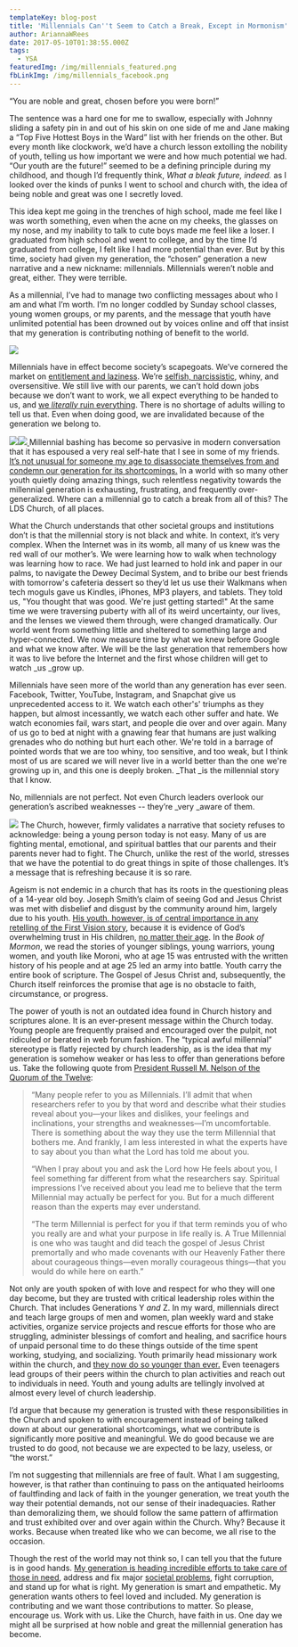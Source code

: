 ```yaml
---
templateKey: blog-post
title: 'Millennials Can''t Seem to Catch a Break, Except in Mormonism'
author: AriannaWRees
date: 2017-05-10T01:38:55.000Z
tags:
  - YSA
featuredImg: /img/millennials_featured.png
fbLinkImg: /img/millennials_facebook.png
---
```


“You are noble and great, chosen before you were born!”

The sentence was a hard one for me to swallow, especially with Johnny sliding a safety pin in and out of his skin on one side of me and Jane making a “Top Five Hottest Boys in the Ward” list with her friends on the other. But every month like clockwork, we’d have a church lesson extolling the nobility of youth, telling us how important we were and how much potential we had. “Our youth are the future!” seemed to be a defining principle during my childhood, and though I’d frequently think, _What a bleak future, indeed._ as I looked over the kinds of punks I went to school and church with, the idea of being noble and great was one I secretly loved.

This idea kept me going in the trenches of high school, made me feel like I was worth something, even when the acne on my cheeks, the glasses on my nose, and my inability to talk to cute boys made me feel like a loser. I graduated from high school and went to college, and by the time I’d graduated from college, I felt like I had more potential than ever. But by this time, society had given my generation, the “chosen” generation a new narrative and a new nickname: millennials. Millennials weren’t noble and great, either. They were terrible.

As a millennial, I’ve had to manage two conflicting messages about who I am and what I’m worth. I’m no longer coddled by Sunday school classes, young women groups, or my parents, and the message that youth have unlimited potential has been drowned out by voices online and off that insist that my generation is contributing nothing of benefit to the world.

[![](/img/millennials.jpg)](/img/millennials.jpg)

Millennials have in effect become society’s scapegoats. We’ve cornered the market on [entitlement and laziness](http://www.zerohedge.com/news/2016-03-10/7-harsh-realities-life-millennials-need-understand). We’re [selfish, narcissistic](https://www.indy100.com/article/millennial-narcissistic-gen-y-narcissism-scale-study-7588141), whiny, and oversensitive. We still live with our parents, we can’t hold down jobs because we don’t want to work, we all expect everything to be handed to us, and [we _literally_ ruin everything](http://www.breitbart.com/big-government/2015/02/03/7-reasons-millennials-are-the-worst-generation/). There is no shortage of adults willing to tell us that. Even when doing good, we are invalidated because of the generation we belong to.

[![](/img/Millennial-march.jpg)](/img/Millennial-march.jpg)[![](/img/millennial-bashing.jpg)
](/img/millennial-bashing.jpg)Millennial bashing has become so pervasive in modern conversation that it has espoused a very real self-hate that I see in some of my friends. [It’s not unusual for someone my age to disassociate themselves from and condemn our generation for its shortcomings.](http://nypost.com/2016/07/04/im-a-millennial-and-my-generation-sucks/) In a world with so many other youth quietly doing amazing things, such relentless negativity towards the millennial generation is exhausting, frustrating, and frequently over-generalized. Where can a millennial go to catch a break from all of this? The LDS Church, of all places.

What the Church understands that other societal groups and institutions don’t is that the millennial story is not black and white. In context, it’s very complex. When the Internet was in its womb, all many of us knew was the red wall of our mother’s. We were learning how to walk when technology was learning how to race. We had just learned to hold ink and paper in our palms, to navigate the Dewey Decimal System, and to bribe our best friends with tomorrow's cafeteria dessert so they’d let us use their Walkmans when tech moguls gave us Kindles, iPhones, MP3 players, and tablets. They told us, "You thought that was good. We're just getting started!" At the same time we were traversing puberty with all of its weird uncertainty, our lives, and the lenses we viewed them through, were changed dramatically. Our world went from something little and sheltered to something large and hyper-connected. We now measure time by what we knew before Google and what we know after. We will be the last generation that remembers how it was to live before the Internet and the first whose children will get to watch _us _grow up.

Millennials have seen more of the world than any generation has ever seen. Facebook, Twitter, YouTube, Instagram, and Snapchat give us unprecedented access to it. We watch each other's' triumphs as they happen, but almost incessantly, we watch each other suffer and hate. We watch economies fail, wars start, and people die over and over again. Many of us go to bed at night with a gnawing fear that humans are just walking grenades who do nothing but hurt each other. We're told in a barrage of pointed words that we are too whiny, too sensitive, and too weak, but I think most of us are scared we will never live in a world better than the one we're growing up in, and this one is deeply broken. _That _is the millennial story that I know.

No, millennials are not perfect. Not even Church leaders overlook our generation’s ascribed weaknesses -- they’re _very _aware of them.  

[![](/img/Dallin-H.-Oaks.jpg)](/img/Dallin-H.-Oaks.jpg)
The Church, however, firmly validates a narrative that society refuses to acknowledge: being a young person today is not easy. Many of us are fighting mental, emotional, and spiritual battles that our parents and their parents never had to fight. The Church, unlike the rest of the world, stresses that we have the potential to do great things in spite of those challenges. It’s a message that is refreshing because it is so rare. 

Ageism is not endemic in a church that has its roots in the questioning pleas of a 14-year old boy. Joseph Smith’s claim of seeing God and Jesus Christ was met with disbelief and disgust by the community around him, largely due to his youth. [His youth, however, is of central importance in any retelling of the First Vision story](https://www.lds.org/scriptures/pgp/js-h/1?lang=eng#), because it is evidence of God’s overwhelming trust in His children, [no matter their age](https://www.lds.org/broadcasts/watch/worldwide-devotional-may/2017/05?lang=eng&cid=HP_SU_7-5-2017_dS&I_fBCAST_xLIDyL1-B_). In the _Book of Mormon_, we read the stories of younger siblings, young warriors, young women, and youth like Moroni, who at age 15 was entrusted with the written history of his people and at age 25 led an army into battle. Youth carry the entire book of scripture. The Gospel of Jesus Christ and, subsequently, the Church itself reinforces the promise that age is no obstacle to faith, circumstance, or progress.

The power of youth is not an outdated idea found in Church history and scriptures alone. It is an ever-present message within the Church today. Young people are frequently praised and encouraged over the pulpit, not ridiculed or berated in web forum fashion. The “typical awful millennial” stereotype is flatly rejected by church leadership, as is the idea that my generation is somehow weaker or has less to offer than generations before us. Take the following quote from [President Russell M. Nelson of the Quorum of the Twelve](https://www.lds.org/broadcasts/article/worldwide-devotionals/2016/01/becoming-true-millennials?lang=eng): 


<blockquote>“Many people refer to you as Millennials. I’ll admit that when researchers refer to you by that word and describe what their studies reveal about you—your likes and dislikes, your feelings and inclinations, your strengths and weaknesses—I’m uncomfortable. There is something about the way they use the term Millennial that bothers me. And frankly, I am less interested in what the experts have to say about you than what the Lord has told me about you.



“When I pray about you and ask the Lord how He feels about you, I feel something far different from what the researchers say. Spiritual impressions I’ve received about you lead me to believe that the term Millennial may actually be perfect for you. But for a much different reason than the experts may ever understand.



“The term Millennial is perfect for you if that term reminds you of who you really are and what your purpose in life really is. A True Millennial is one who was taught and did teach the gospel of Jesus Christ premortally and who made covenants with our Heavenly Father there about courageous things—even morally courageous things—that you would do while here on earth.”</blockquote>


Not only are youth spoken of with love and respect for who they will one day become, but they are trusted with critical leadership roles within the Church. That includes Generations Y _and_ Z. In my ward, millennials direct and teach large groups of men and women, plan weekly ward and stake activities, organize service projects and rescue efforts for those who are struggling, administer blessings of comfort and healing, and sacrifice hours of unpaid personal time to do these things outside of the time spent working, studying, and socializing. Youth primarily head missionary work within the church, and [they now do so younger than ever.](https://www.youtube.com/watch?v=YytHVZU75SI) Even teenagers lead groups of their peers within the church to plan activities and reach out to individuals in need. Youth and young adults are tellingly involved at almost every level of church leadership. 

I’d argue that because my generation is trusted with these responsibilities in the Church and spoken to with encouragement instead of being talked down at about our generational shortcomings, what we contribute is significantly more positive and meaningful. We do good because we are trusted to do good, not because we are expected to be lazy, useless, or “the worst.”  

I’m not suggesting that millennials are free of fault. What I am suggesting, however, is that rather than continuing to pass on the antiquated heirlooms of faultfinding and lack of faith in the younger generation, we treat youth the way their potential demands, not our sense of their inadequacies. Rather than demoralizing them, we should follow the same pattern of affirmation and trust exhibited over and over again within the Church. Why? Because it works. Because when treated like who we can become, we all rise to the occasion.

Though the rest of the world may not think so, I can tell you that the future is in good hands. [My generation is heading incredible efforts to take care of those in need](http://www.heraldextra.com/news/local/central/provo/provo-residents-plan-event-to-help-refugees-celebrate-galentine-s/article_36553724-6fb0-52d0-800f-8cd49a5734ba.html), address and fix major [societal problems](https://www.malala.org/malalas-story), fight corruption, and stand up for what is right. My generation is smart and empathetic. My generation wants others to feel loved and included. My generation is contributing and we want those contributions to matter. So please, encourage us. Work with us. Like the Church, have faith in us. One day we might all be surprised at how noble and great the millennial generation has become.
